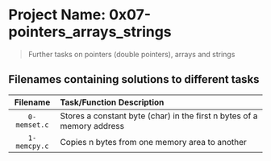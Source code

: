 # Project Name: 0x07-pointers_arrays_strings

> Further tasks on pointers (double pointers), arrays and strings

## Filenames containing solutions to different tasks

Filename | Task/Function Description
:---: | :---
`0-memset.c` | Stores a constant byte (char) in the first n bytes of a memory address 
`1-memcpy.c` | Copies n bytes from one memory area to another


